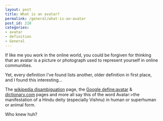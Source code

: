 ```yaml
---
layout: post
title: What is an avatar?
permalink: /general/what-is-an-avatar
post_id: 210
categories:
- avatar
- definition
- General
---
```


If like me you work in the online world, you could be forgiven for thinking that an avatar is a picture or photograph used to represent yourself in online communities.

Yet, every definition I've found lists another, older definition in first place, and I found this interesting...

The
[wikipedia disambiguation](http://en.wikipedia.org/wiki/Avatar_%28disambiguation%29) page, the
[Google define:avatar](http://www.google.com/search?hl=en&defl=en&q=define:avatar&ei=I_AtS8PWD4yTkAWh29HyCA&sa=X&oi=glossary_definition&ct=title&ved=0CAcQkAE) &
[dictionary.com](http://dictionary.reference.com/browse/avatar) pages and more all say this of the word Avatar:>the manifestation of a Hindu deity (especially Vishnu) in human or superhuman or animal form.

Who knew huh?

